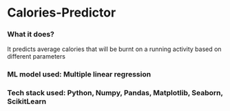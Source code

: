 # Calories-Predictor
 
<h3>What it does?</h3>

It predicts average calories that will be burnt on a running activity based on different parameters

<h3>ML model used: Multiple linear regression</h3>
<h3>Tech stack used: Python, Numpy, Pandas, Matplotlib, Seaborn, ScikitLearn</h3>
